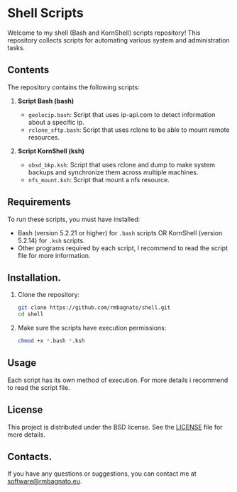 # Shell Scripts

Welcome to my shell (Bash and KornShell) scripts repository! 
This repository collects scripts for automating various system and administration tasks.

## Contents

The repository contains the following scripts:

1. **Script Bash (bash)**
   - `geolocip.bash`: Script that uses ip-api.com to detect information about a specific ip.
   - `rclone_sftp.bash`: Script that uses rclone to be able to mount remote resources.

2. **Script KornShell (ksh)**
   - `obsd_bkp.ksh`: Script that uses rclone and dump to make system backups and synchronize them across multiple machines.
   - `nfs_mount.ksh`: Script that mount a nfs resource.

## Requirements

To run these scripts, you must have installed:

- Bash (version 5.2.21 or higher) for `.bash` scripts OR KornShell (version 5.2.14) for `.ksh` scripts.
- Other programs required by each script, I recommend to read the script file for more information.

## Installation.

1. Clone the repository:
    ```bash
    git clone https://github.com/rmbagnato/shell.git
    cd shell
    ```

2. Make sure the scripts have execution permissions:
    ```bash
    chmod +x *.bash *.ksh
    ```

## Usage

Each script has its own method of execution. For more details i recommend to read the script file.

## License

This project is distributed under the BSD license. See the [LICENSE](https://github.com/rmbagnato/shell/blob/main/LICENSE) file for more details.

## Contacts.

If you have any questions or suggestions, you can contact me at [software@rmbagnato.eu](mailto:software@rmbagnato.eu).
